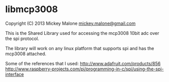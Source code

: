 libmcp3008
==========
Copyright (C) 2013 Mickey Malone     <mickey.malone@gmail.com>

This is the Shared Library used for accessing the mcp3008 10bit adc 
over the spi protocol.

The library will work on any linux platform that supports spi and
has the mcp3008 attached.

Some of the references that I used:
http://www.adafruit.com/products/856
http://www.raspberry-projects.com/pi/programming-in-c/spi/using-the-spi-interface
